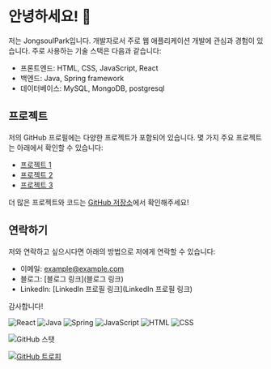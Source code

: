 # 안녕하세요! 👋

저는 JongsoulPark입니다. 개발자로서 주로 웹 애플리케이션 개발에 관심과 경험이 있습니다. 주로 사용하는 기술 스택은 다음과 같습니다:

- 프론트엔드: HTML, CSS, JavaScript, React
- 백엔드: Java, Spring framework
- 데이터베이스: MySQL, MongoDB, postgresql

## 프로젝트

저의 GitHub 프로필에는 다양한 프로젝트가 포함되어 있습니다. 몇 가지 주요 프로젝트는 아래에서 확인할 수 있습니다:

- [프로젝트 1](링크)
- [프로젝트 2](링크)
- [프로젝트 3](링크)

더 많은 프로젝트와 코드는 [GitHub 저장소](https://github.com/JongsoulPark)에서 확인해주세요!

## 연락하기

저와 연락하고 싶으시다면 아래의 방법으로 저에게 연락할 수 있습니다:

- 이메일: example@example.com
- 블로그: [블로그 링크](블로그 링크)
- LinkedIn: [LinkedIn 프로필 링크](LinkedIn 프로필 링크)

감사합니다!


![React](https://img.shields.io/badge/-React-blue?logo=react&logoColor=white&labelColor=blue)
![Java](https://img.shields.io/badge/-Java-orange?logo=java&logoColor=white&labelColor=orange)
![Spring](https://img.shields.io/badge/-Spring-brightgreen?logo=spring&logoColor=white&labelColor=brightgreen)
![JavaScript](https://img.shields.io/badge/-JavaScript-yellow)
![HTML](https://img.shields.io/badge/-HTML-orange)
![CSS](https://img.shields.io/badge/-CSS-blue)

![GitHub 스탯](https://github-readme-stats.vercel.app/api?username=JongsoulPark&show_icons=true)

[![GitHub 트로피](https://github-profile-trophy.vercel.app/?username=JongsoulPark&row=1)](https://github.com/ryo-ma/github-profile-trophy)

